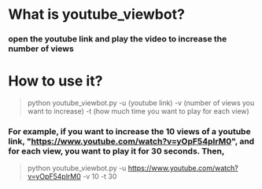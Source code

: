 # What is youtube_viewbot?
### open the youtube link and play the video to increase the number of views
    
# How to use it?
> python youtube_viewbot.py -u (youtube link) -v (number of views you want to increase) -t (how much time you want to play for each view)
    
### For example, if you want to increase the 10 views of a youtube link, "https://www.youtube.com/watch?v=yOpF54plrM0", and for each view, you want to play it for 30 seconds. Then,

> python youtube_viewbot.py -u https://www.youtube.com/watch?v=yOpF54plrM0 -v 10 -t 30
